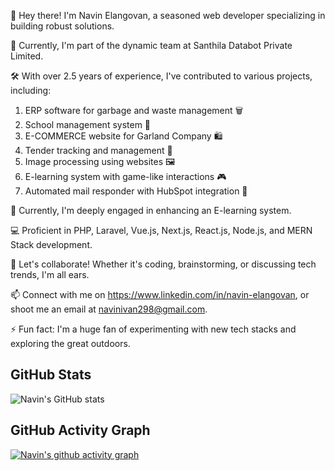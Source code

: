 
👋 Hey there! I'm Navin Elangovan, a seasoned web developer specializing in building robust solutions.

🏢 Currently, I'm part of the dynamic team at Santhila Databot Private Limited.

🛠️ With over 2.5 years of experience, I've contributed to various projects, including:

1. ERP software for garbage and waste management 🗑️
2. School management system 🏫
3. E-COMMERCE website for Garland Company 🛍️
4. Tender tracking and management 📝
5. Image processing using websites 🖼️
6. E-learning system with game-like interactions 🎮
7. Automated mail responder with HubSpot integration 📧

🔭 Currently, I'm deeply engaged in enhancing an E-learning system.

💻 Proficient in PHP, Laravel, Vue.js, Next.js, React.js, Node.js, and MERN Stack development.

💬 Let's collaborate! Whether it's coding, brainstorming, or discussing tech trends, I'm all ears.

📫 Connect with me on https://www.linkedin.com/in/navin-elangovan, or shoot me an email at navinivan298@gmail.com.

⚡ Fun fact: I'm a huge fan of experimenting with new tech stacks and exploring the great outdoors.

## GitHub Stats

![Navin's GitHub stats](https://github-readme-stats.vercel.app/api?username=Navindevloper&theme=dark&show_icons=true&&hide=issues)


## GitHub Activity Graph

[![Navin's github activity graph](https://github-readme-activity-graph.vercel.app/graph?username=Navindevloper&bg_color=080808&color=fafafa&line=ea99e5&point=f3f2f2&area=true&hide_border=true)](https://github.com/ashutosh00710/github-readme-activity-graph)
